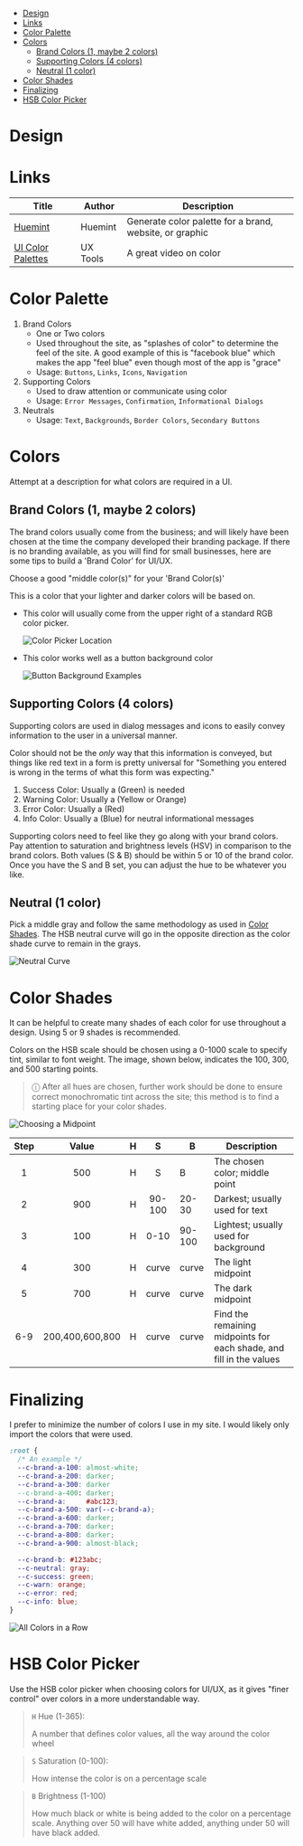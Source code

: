 - [Design](#design)
- [Links](#links)
- [Color Palette](#color-palette)
- [Colors](#colors)
  - [Brand Colors (1, maybe 2 colors)](#brand-colors-1-maybe-2-colors)
  - [Supporting Colors (4 colors)](#supporting-colors-4-colors)
  - [Neutral (1 color)](#neutral-1-color)
- [Color Shades](#color-shades)
- [Finalizing](#finalizing)
- [HSB Color Picker](#hsb-color-picker)

# Design

# Links

| Title                                                            | Author   | Description                                             |
| ---------------------------------------------------------------- | -------- | ------------------------------------------------------- |
| [Huemint](https://huemint.com/)                                  | Huemint  | Generate color palette for a brand, website, or graphic |
| [UI Color Palettes](https://www.youtube.com/watch?v=yYwEnLYT55c) | UX Tools | A great video on color                                  |

# Color Palette

1. Brand Colors
   - One or Two colors
   - Used throughout the site, as "splashes of color" to determine the feel of the site. A good example of this is "facebook blue" which makes the app "feel blue" even though most of the app is "grace"
   - Usage: `Buttons`, `Links`, `Icons`, `Navigation`
2. Supporting Colors
   - Used to draw attention or communicate using color
   - Usage: `Error Messages`, `Confirmation`, `Informational Dialogs`
3. Neutrals
   - Usage: `Text`, `Backgrounds`, `Border Colors`, `Secondary Buttons`

# Colors

Attempt at a description for what colors are required in a UI.

## Brand Colors (1, maybe 2 colors)

The brand colors usually come from the business; and will likely have been chosen at the time the company developed their branding package. If there is no branding available, as you will find for small businesses, here are some tips to build a 'Brand Color' for UI/UX.

Choose a good "middle color(s)" for your 'Brand Color(s)'

This is a color that your lighter and darker colors will be based on.

- This color will usually come from the upper right of a standard RGB color picker.

  ![Color Picker Location](../_images-for-notes/design/brand-color-picker.png)

- This color works well as a button background color

  ![Button Background Examples](../_images-for-notes/design/brand-color-button-background.png)

## Supporting Colors (4 colors)

Supporting colors are used in dialog messages and icons to easily convey information to the user in a universal manner.

Color should not be the _only_ way that this information is conveyed, but things like red text in a form is pretty universal for "Something you entered is wrong in the terms of what this form was expecting."

1. Success Color: Usually a (Green) is needed
2. Warning Color: Usually a (Yellow or Orange)
3. Error Color: Usually a (Red)
4. Info Color: Usually a (Blue) for neutral informational messages

Supporting colors need to feel like they go along with your brand colors. Pay attention to saturation and brightness levels (HSV) in comparison to the brand colors. Both values (S & B) should be within 5 or 10 of the brand color. Once you have the S and B set, you can adjust the hue to be whatever you like.

## Neutral (1 color)

Pick a middle gray and follow the same methodology as used in [Color Shades](#color-shades). The HSB neutral curve will go in the opposite direction as the color shade curve to remain in the grays.

![Neutral Curve](../_images-for-notes/design/color-hsb-neutrals.png)

# Color Shades

It can be helpful to create many shades of each color for use throughout a design. Using 5 or 9 shades is recommended.

Colors on the HSB scale should be chosen using a 0-1000 scale to specify tint, similar to font weight. The image, shown below, indicates the 100, 300, and 500 starting points.

> ⓘ After all hues are chosen, further work should be done to ensure correct monochromatic tint across the site; this method is to find a starting place for your color shades.

![Choosing a Midpoint](../_images-for-notes/design/color-hsb-midpoint.png)

| Step |      Value      |  H  |   S    | B      | Description                                                         |
| :--: | :-------------: | :-: | :----: | ------ | ------------------------------------------------------------------- |
|  1   |       500       |  H  |   S    | B      | The chosen color; middle point                                      |
|  2   |       900       |  H  | 90-100 | 20-30  | Darkest; usually used for text                                      |
|  3   |       100       |  H  |  0-10  | 90-100 | Lightest; usually used for background                               |
|  4   |       300       |  H  | curve  | curve  | The light midpoint                                                  |
|  5   |       700       |  H  | curve  | curve  | The dark midpoint                                                   |
| 6-9  | 200,400,600,800 |  H  | curve  | curve  | Find the remaining midpoints for each shade, and fill in the values |

# Finalizing

I prefer to minimize the number of colors I use in my site. I would likely only import the colors that were used.

```css
:root {
  /* An example */
  --c-brand-a-100: almost-white;
  --c-brand-a-200: darker;
  --c-brand-a-300: darker
  --c-brand-a-400: darker;
  --c-brand-a:     #abc123;
  --c-brand-a-500: var(--c-brand-a);
  --c-brand-a-600: darker;
  --c-brand-a-700: darker;
  --c-brand-a-800: darker;
  --c-brand-a-900: almost-black;

  --c-brand-b: #123abc;
  --c-neutral: gray;
  --c-success: green;
  --c-warn: orange;
  --c-error: red;
  --c-info: blue;
}
```

![All Colors in a Row](../_images-for-notes/design/colors-all-row.png)

# HSB Color Picker

Use the HSB color picker when choosing colors for UI/UX, as it gives "finer control" over colors in a more understandable way.

> `H` Hue (1-365):
>
> A number that defines color values, all the way around the color wheel

> `S` Saturation (0-100):
>
> How intense the color is on a percentage scale

> `B` Brightness (1-100)
>
> How much black or white is being added to the color on a percentage scale. Anything over 50 will have white added, anything under 50 will have black added.
